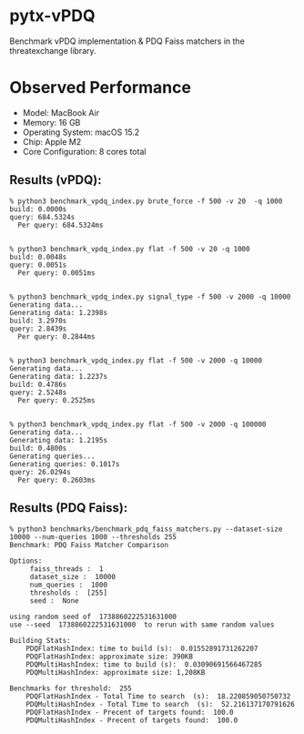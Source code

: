 # pytx-vPDQ
Benchmark vPDQ implementation & PDQ Faiss matchers in the threatexchange library.


# Observed Performance
- Model: MacBook Air
- Memory: 16 GB
- Operating System: macOS 15.2
- Chip: Apple M2
- Core Configuration: 8 cores total


Results (vPDQ):
-------
```
% python3 benchmark_vpdq_index.py brute_force -f 500 -v 20  -q 1000
build: 0.0000s
query: 684.5324s
  Per query: 684.5324ms


% python3 benchmark_vpdq_index.py flat -f 500 -v 20 -q 1000
build: 0.0048s
query: 0.0051s
  Per query: 0.0051ms


% python3 benchmark_vpdq_index.py signal_type -f 500 -v 2000 -q 10000
Generating data...
Generating data: 1.2398s
build: 3.2970s
query: 2.8439s
  Per query: 0.2844ms


% python3 benchmark_vpdq_index.py flat -f 500 -v 2000 -q 10000
Generating data...
Generating data: 1.2237s
build: 0.4786s
query: 2.5248s
  Per query: 0.2525ms


% python3 benchmark_vpdq_index.py flat -f 500 -v 2000 -q 100000
Generating data...
Generating data: 1.2195s
build: 0.4800s
Generating queries...
Generating queries: 0.1017s
query: 26.0294s
  Per query: 0.2603ms
```

Results (PDQ Faiss):
-------
```
% python3 benchmarks/benchmark_pdq_faiss_matchers.py --dataset-size 10000 --num-queries 1000 --thresholds 255
Benchmark: PDQ Faiss Matcher Comparison

Options:
	 faiss_threads :  1
	 dataset_size :  10000
	 num_queries :  1000
	 thresholds :  [255]
	 seed :  None

using random seed of  1738860222531631000
use --seed  1738860222531631000  to rerun with same random values

Building Stats:
	PDQFlatHashIndex: time to build (s):  0.01552891731262207
	PDQFlatHashIndex: approximate size: 390KB
	PDQMultiHashIndex: time to build (s):  0.03090691566467285
	PDQMultiHashIndex: approximate size: 1,208KB

Benchmarks for threshold:  255
	PDQFlatHashIndex - Total Time to search  (s):  18.220859050750732
	PDQMultiHashIndex - Total Time to search  (s):  52.216137170791626
	PDQFlatHashIndex - Precent of targets found:  100.0
	PDQMultiHashIndex - Precent of targets found:  100.0
```
